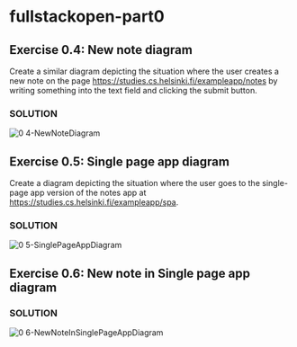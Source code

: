 # fullstackopen-part0

## Exercise 0.4: New note diagram
Create a similar diagram depicting the situation where the user creates a new note on the page https://studies.cs.helsinki.fi/exampleapp/notes by writing something into the text field and clicking the submit button.
### SOLUTION 
![0 4-NewNoteDiagram](https://user-images.githubusercontent.com/66538425/236839186-b6661a40-811f-4b1b-9832-f42898f94313.png)

## Exercise 0.5: Single page app diagram
Create a diagram depicting the situation where the user goes to the single-page app version of the notes app at https://studies.cs.helsinki.fi/exampleapp/spa.
### SOLUTION
![0 5-SinglePageAppDiagram](https://user-images.githubusercontent.com/66538425/236839967-d117c5fc-8adf-409e-a464-5f969f184534.png)

## Exercise 0.6: New note in Single page app diagram
### SOLUTION
![0 6-NewNoteInSinglePageAppDiagram](https://user-images.githubusercontent.com/66538425/236840347-3ee0abb3-973e-4cb1-b450-b11e10b2a228.png)
